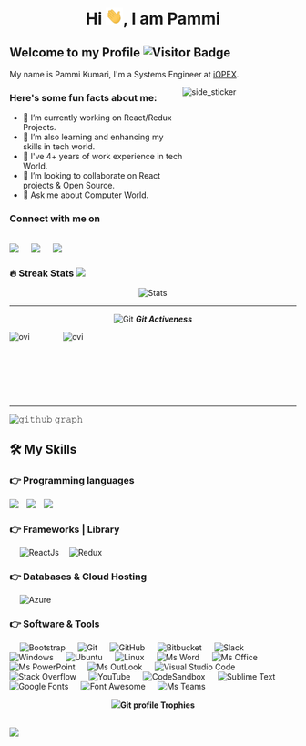 <h1 align="center">Hi <img src="https://raw.githubusercontent.com/ABSphreak/ABSphreak/master/gifs/Hi.gif" width="30px">, I am Pammi </h1>

## Welcome to my Profile ![Visitor Badge](https://visitor-badge.laobi.icu/badge?page_id=PammiKumari1234)


My name is Pammi Kumari, I'm a Systems Engineer at [iOPEX](https://www.iopex.com/). 

<img align="right" width=200px height=200px alt="side_sticker" src="https://media.giphy.com/media/TEnXkcsHrP4YedChhA/giphy.gif" />

<h3> Here's some fun facts about me: </h3>

- 🔭 I’m currently working on React/Redux Projects.
- 🏢 I’m also learning and enhancing my skills in tech world.
- 🌱 I've 4+ years of work experience in tech World.
- 👯 I’m looking to collaborate on React projects & Open Source.
- 💬 Ask me about Computer World.

<h3>Connect with me on</h3>
<br>
<a target="_blank" href="https://www.linkedin.com/in/pammi-kumari-099978179/"><img src="https://img.shields.io/badge/-LinkedIn-0077B5?style=for-the-badge&logo=Linkedin&logoColor=white"></img></a> 
 &emsp;
 <a target="_blank" href="mailto:pammisao1234@gmail.com"><img src="https://img.shields.io/badge/-Gmail-D14836?style=for-the-badge&logo=Gmail&logoColor=white"></img></a>
 &emsp;
 <a target="_blank" href="https://github.com/PammiKumari1234"><img src="https://img.shields.io/badge/GitHub-181717.svg?style=for-the-badge&logo=GitHub&logoColor=white"></img></a>




### 🔥 Streak Stats <img src="https://media.giphy.com/media/iY8CRBdQXODJSCERIr/giphy.gif" width="30px">&nbsp;
<p align="center"><img src="https://github-readme-stats.vercel.app/api?username=PammiKumari1234&theme=gruvbox" alt="Stats"  /></p>


<hr>
<p align="center">
 <img src="https://media.giphy.com/media/W5eoZHPpUx9sapR0eu/giphy.gif" width="30px" alt="Git"/>&nbsp;<i><b>Git Activeness</b></i></p>
 
 
 <p><img align="left" src="https://github-readme-stats.vercel.app/api/top-langs?username=PammiKumari1234&show_icons=true&locale=en&layout=compact&theme=gruvbox" alt="ovi" /></p>
<p>&nbsp;<img align="right" src="https://github-readme-stats.vercel.app/api?username=PammiKumari1234&show_icons=true&locale=en&theme=gruvbox" alt="ovi" width="410" /></p>
<br><br><br><br><br>


<hr>



![𝚐𝚒𝚝𝚑𝚞𝚋 𝚐𝚛𝚊𝚙𝚑](https://activity-graph.herokuapp.com/graph?username=PammiKumari1234&theme=gruvbox&hide_border=true&area=true)


## 🛠️ My Skills
### 👉 Programming languages
<p align="left"> 
  
![](https://img.shields.io/badge/HTML5-E34F26.svg?style=for-the-badge&logo=HTML5&logoColor=white)&emsp;![](https://img.shields.io/badge/CSS3-1572B6.svg?style=for-the-badge&logo=CSS3&logoColor=white)&emsp;![](https://img.shields.io/badge/JavaScript-F7DF1E.svg?style=for-the-badge&logo=JavaScript&logoColor=black)
</p>


### 👉 Frameworks | Library
<p align="left"> 
 &emsp;
  <img alt="ReactJs" src="https://img.shields.io/badge/React-61DAFB.svg?style=for-the-badge&logo=React&logoColor=black"/>&emsp;
  <img alt="Redux" src="https://img.shields.io/badge/Redux-764ABC.svg?style=for-the-badge&logo=Redux&logoColor=white">
  &emsp;
</p>


### 👉 Databases & Cloud Hosting
<p align="left">
 &emsp;
  <img alt="Azure" src="https://img.shields.io/badge/microsoft%20azure-0089D6?style=for-the-badge&logo=microsoft-azure&logoColor=white">
  &emsp;
</p>


 ### 👉 Software & Tools

<p align="left">
  &emsp;
   <img alt="Bootstrap" src="https://img.shields.io/badge/Bootstrap-7952B3.svg?style=for-the-badge&logo=Bootstrap&logoColor=white">
   &emsp;
   <img alt="Git" src="https://img.shields.io/badge/Git-F05032.svg?style=for-the-badge&logo=Git&logoColor=white">
   &emsp;
   <img alt="GitHub" src="https://img.shields.io/badge/GitHub-181717.svg?style=for-the-badge&logo=GitHub&logoColor=white">
   &emsp;
   <img alt="Bitbucket" src="https://img.shields.io/badge/Bitbucket-0052CC.svg?style=for-the-badge&logo=Bitbucket&logoColor=white">
   &emsp;
   <img alt="Slack" src="https://img.shields.io/badge/Slack-4A154B.svg?style=for-the-badge&logo=Slack&logoColor=white">
   &emsp;
   <img alt="Windows" src="https://img.shields.io/badge/Windows-0078D6.svg?style=for-the-badge&logo=Windows&logoColor=white">
   &emsp;
   <img alt="Ubuntu" src="https://img.shields.io/badge/Ubuntu-E95420.svg?style=for-the-badge&logo=Ubuntu&logoColor=white">
   &emsp;
   <img alt="Linux" src="https://img.shields.io/badge/Linux-FCC624.svg?style=for-the-badge&logo=Linux&logoColor=black">
   &emsp;
   <img alt="Ms Word" src="https://img.shields.io/badge/Microsoft%20Word-2B579A.svg?style=for-the-badge&logo=Microsoft-Word&logoColor=white">
   &emsp;
   <img alt="Ms Office" src="https://img.shields.io/badge/Microsoft%20Office-D83B01.svg?style=for-the-badge&logo=Microsoft-Office&logoColor=white">
   &emsp;
   <img alt="Ms PowerPoint" src="https://img.shields.io/badge/Microsoft%20PowerPoint-B7472A.svg?style=for-the-badge&logo=Microsoft-PowerPoint&logoColor=white">
   &emsp;
   <img alt="Ms OutLook" src="https://img.shields.io/badge/Microsoft%20Outlook-0078D4.svg?style=for-the-badge&logo=Microsoft-Outlook&logoColor=white">
   &emsp;
 <img alt="Visual Studio Code" src="https://img.shields.io/badge/Visual%20Studio%20Code-007ACC.svg?style=for-the-badge&logo=Visual-Studio-Code&logoColor=white">
   &emsp;
 <img alt="Stack Overflow" src="https://img.shields.io/badge/Stack%20Overflow-F58025.svg?style=for-the-badge&logo=Stack-Overflow&logoColor=white">
   &emsp;
 <img alt="YouTube" src="https://img.shields.io/badge/YouTube-FF0000.svg?style=for-the-badge&logo=YouTube&logoColor=white">
   &emsp;
  <img alt="CodeSandbox" src="https://img.shields.io/badge/CodeSandbox-151515.svg?style=for-the-badge&logo=CodeSandbox&logoColor=white">
   &emsp;
 <img alt="Sublime Text" src="https://img.shields.io/badge/Sublime%20Text-FF9800.svg?style=for-the-badge&logo=Sublime-Text&logoColor=white">
   &emsp;
 <img alt="Google Fonts" src="https://img.shields.io/badge/Google%20Fonts-4285F4.svg?style=for-the-badge&logo=Google-Fonts&logoColor=white">
   &emsp;
  <img alt="Font Awesome" src="https://img.shields.io/badge/Font%20Awesome-528DD7.svg?style=for-the-badge&logo=Font-Awesome&logoColor=white">
   &emsp;
 <img alt="Ms Teams" src="https://img.shields.io/badge/Microsoft%20Teams-6264A7.svg?style=for-the-badge&logo=Microsoft-Teams&logoColor=white">
   &emsp;
 
</p>


<p align="center"><img src="https://media.giphy.com/media/QaMcXSekUWx7aogAUr/giphy.gif" width="60" /><b>Git profile Trophies</b></h4></p><br>
<img src="https://github-profile-trophy.vercel.app/?username=PammiKumari1234&theme=gruvbox" />





